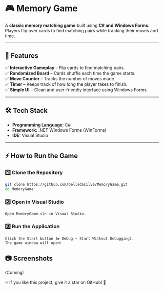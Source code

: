 # 🎮 Memory Game  

A **classic memory matching game** built using **C# and Windows Forms**.  
Players flip over cards to find matching pairs while tracking their moves and time.  

---

## 🚀 Features  
✅ **Interactive Gameplay** – Flip cards to find matching pairs.  
✅ **Randomized Board** – Cards shuffle each time the game starts.  
✅ **Move Counter** – Tracks the number of moves made.  
✅ **Timer** – Keeps track of how long the player takes to finish.  
✅ **Simple UI** – Clean and user-friendly interface using Windows Forms.  

---

## 🛠️ Tech Stack  
- **Programming Language:** C#  
- **Framework:** .NET Windows Forms (WinForms)  
- **IDE:** Visual Studio  

---

## ⚡ How to Run the Game  

### 1️⃣ Clone the Repository  
```bash
git clone https://github.com/belladasilva/MemoryGame.git
cd MemoryGame
```
### 2️⃣ Open in Visual Studio
```
Open MemoryGame.sln in Visual Studio.
```
### 3️⃣ Run the Application
```
Click the Start button (▶ Debug → Start Without Debugging).
The game window will open!
```

## 📷 Screenshots
(Coming)


⭐ If you like this project, give it a star on GitHub! 🌟
